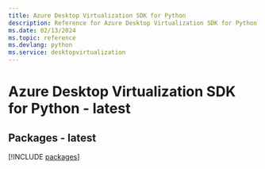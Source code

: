 ```yaml
---
title: Azure Desktop Virtualization SDK for Python
description: Reference for Azure Desktop Virtualization SDK for Python
ms.date: 02/13/2024
ms.topic: reference
ms.devlang: python
ms.service: desktopvirtualization
---
```

# Azure Desktop Virtualization SDK for Python - latest
## Packages - latest
[!INCLUDE [packages](desktop-virtualization-index.md)]